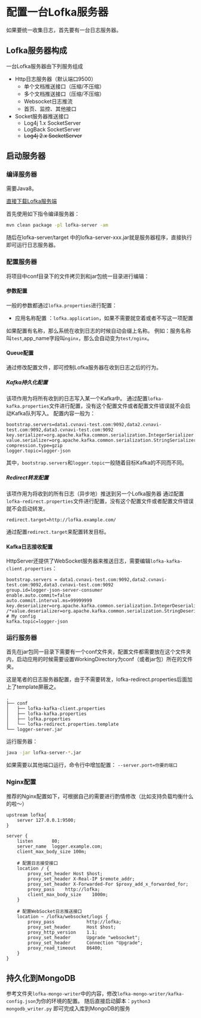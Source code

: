 # 配置一台Lofka服务器

如果要统一收集日志，首先要有一台日志服务器。

## Lofka服务器构成
一台Lofka服务器由下列服务组成

- Http日志服务器（默认端口9500）
    - 单个文档推送接口（压缩/不压缩）
    - 多个文档推送接口（压缩/不压缩）
    - Websocket日志推流
    - 首页、监控、其他接口
- Socket服务器推送接口
    - Log4j 1.x SocketServer
    - LogBack SocketServer
    - ~~Log4j 2.x SocketServer~~

## 启动服务器

### 编译服务器

需要Java8。

[直接下载Lofka服务端](http://file.lovezhangbei.top/lofka/lofka-server-1.6.jar)

首先使用如下指令编译服务器：
```bash
mvn clean package -pl lofka-server -am
```

随后在lofka-server/target 中的lofka-server-xxx.jar就是服务器程序，直接执行即可运行日志服务器。

### 配置服务器

将项目中conf目录下的文件拷贝到和jar包统一目录进行编辑：


#### 参数配置
一般的参数都通过`lofka.properties`进行配置：

- 应用名称配置 ：`lofka.application`，如果不需要就空着或者不写这一项配置

如果配置有名称，那么系统在收到日志的时候自动会缀上名称。
例如：服务名称叫`test`,app_name字段叫`nginx`，那么会自动变为`test/nginx`。

#### Queue配置
通过修改配置文件，即可控制Lofka服务器在收到日志之后的行为。

##### Kafka持久化配置
该项作用为将所有收到的日志写入某一个Kafka中。
通过配置`lofka-kafka.properties`文件进行配置，没有这个配置文件或者配置文件错误就不会启动Kafka队列写入。
配置内容一般为：
```properties
bootstrap.servers=data1.cvnavi-test.com:9092,data2.cvnavi-test.com:9092,data3.cvnavi-test.com:9092
key.serializer=org.apache.kafka.common.serialization.IntegerSerializer
value.serializer=org.apache.kafka.common.serialization.StringSerializer
compression.type=gzip
logger.topic=logger-json
```
其中，`bootstrap.servers`和`logger.topic`一般随着目标Kafka的不同而不同。

##### Redirect转发配置
该项作用为将收到的所有日志（异步地）推送到另一个Lofka服务器
通过配置`lofka-redirect.properties`文件进行配置，没有这个配置文件或者配置文件错误就不会启动转发。
```properties
redirect.target=http://lofka.example.com/
```
通过配置`redirect.target`来配置转发目标。

#### Kafka日志接收配置
HttpServer还提供了WebSocket服务器来推送日志，需要编辑`lofka-kafka-client.properties`：

```properties
bootstrap.servers = data1.cvnavi-test.com:9092,data2.cvnavi-test.com:9092,data3.cvnavi-test.com:9092
group.id=logger-json-server-consumer
enable.auto.commit=false
auto.commit.interval.ms=99999999
key.deserializer=org.apache.kafka.common.serialization.IntegerDeserializer
/*value.deserializer=org.apache.kafka.common.serialization.StringDeserializer*/
# My config
kafka.topic=logger-json
```


### 运行服务器
首先在jar包同一目录下需要有一个conf文件夹，配置文件都需要放在这个文件夹内，启动应用的时候需要设置WorkingDirectory为conf（或者jar包）所在的文件夹。

这是笔者的日志服务器配置，由于不需要转发，lofka-redirect.properties后面加上了template屏蔽之。
```
.
├── conf
│   ├── lofka-kafka-client.properties
│   ├── lofka-kafka.properties
│   ├── lofka.properties
│   └── lofka-redirect.properties.template
└── logger-server.jar
```

运行服务器：
```bash
java -jar lofka-server-*.jar
```
如果需要以其他端口运行，命令行中增加配置： `--server.port=你要的端口`


### Nginx配置

推荐的Nginx配置如下，可根据自己的需要进行酌情修改（比如支持负载均衡什么的啦～）

```nginx
upstream lofka{
    server 127.0.0.1:9500;
}

server {
    listen       80;
    server_name  logger.example.com;
    client_max_body_size 100m;

    # 配置日志接受接口
    location / {
        proxy_set_header Host $host;
        proxy_set_header X-Real-IP $remote_addr;
        proxy_set_header X-Forwarded-For $proxy_add_x_forwarded_for;
        proxy_pass    http://lofka;
        client_max_body_size    1000m;
    }

    # 配置WebSocket日志推送接口
    location ~ /lofka/websocket/logs {
        proxy_pass            http://lofka;
        proxy_set_header      Host $host;
        proxy_http_version    1.1;
        proxy_set_header      Upgrade "websocket";
        proxy_set_header      Connection "Upgrade";
        proxy_read_timeout    86400;
    }
}
```

## 持久化到MongoDB
参考文件夹`lofka-mongo-writer`中的内容，修改`lofka-mongo-writer/kafka-config.json`为你的环境的配置。
随后直接启动脚本：`python3 mongodb_writer.py`
即可完成入库到MongoDB的服务
